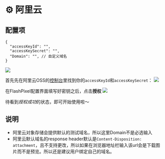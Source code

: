 # ⚙ 阿里云

## 配置项

```
{
  "accessKeyId": "",
  "accessKeySecret": "",
  "Domain": "", // 自定义域名
}
```

![](https://defaultfp-1253674045.cos.ap-shanghai.myqcloud.com/c-1668-1666190160172.png)

首先先在阿里云OSS的[控制台](https://usercenter.console.aliyun.com/#/manage/ak)里找到你的`accessKeyId`和`accessKeySecret`： ![](https://defaultfp-1253674045.cos.ap-shanghai.myqcloud.com/c-2410-1666190401120.png)

在FlashPixel配置界面填写好密钥之后，点击**授权**
![](https://defaultfp-1253674045.cos.ap-shanghai.myqcloud.com/c-4999-1666190677494.png)

待看到*授权成功*的状态，即可开始使用啦～

## 说明

* 阿里云对象存储会提供默认的测试域名，所以这里Domain不是必选输入
* 阿里云默认域名的response header默认是`Content-Disposition: attachment`，且不支持更改，所以如果在浏览器地址栏输入该url会是下载图片而不是预览。所以还是建议用户绑定自己的域名。
